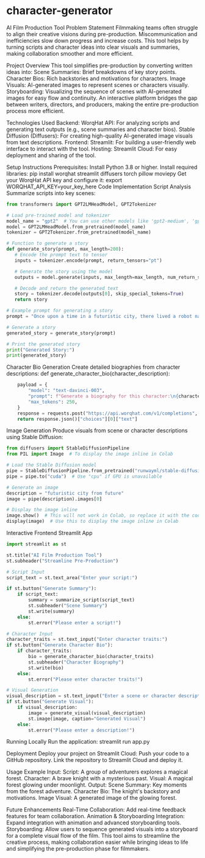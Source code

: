 # character-generator
AI Film Production Tool
Problem Statement
Filmmaking teams often struggle to align their creative visions during pre-production. Miscommunication and inefficiencies slow down progress and increase costs. This tool helps by turning scripts and character ideas into clear visuals and summaries, making collaboration smoother and more efficient.

Project Overview
This tool simplifies pre-production by converting written ideas into:
Scene Summaries: Brief breakdowns of key story points.
Character Bios: Rich backstories and motivations for characters.
Image Visuals: AI-generated images to represent scenes or characters visually.
Storyboarding: Visualizing the sequence of scenes with AI-generated images for easy flow and continuity.
An interactive platform bridges the gap between writers, directors, and producers, making the entire pre-production process more efficient.

Technologies Used
Backend:
WorqHat API: For analyzing scripts and generating text outputs (e.g., scene summaries and character bios).
Stable Diffusion (Diffusers): For creating high-quality AI-generated image visuals from text descriptions.
Frontend:
Streamlit: For building a user-friendly web interface to interact with the tool.
Hosting:
Streamlit Cloud: For easy deployment and sharing of the tool.

Setup Instructions
Prerequisites:
Install Python 3.8 or higher.
Install required libraries:
 pip install worqhat streamlit diffusers torch pillow moviepy
Get your WorqHat API key and configure it:
 export WORQHAT_API_KEY=your_key_here
Code Implementation
Script Analysis
 Summarize scripts into key scenes:
 ```python
from transformers import GPT2LMHeadModel, GPT2Tokenizer

# Load pre-trained model and tokenizer
model_name = "gpt2"  # You can use other models like 'gpt2-medium', 'gpt2-large', etc.
model = GPT2LMHeadModel.from_pretrained(model_name)
tokenizer = GPT2Tokenizer.from_pretrained(model_name)

# Function to generate a story
def generate_story(prompt, max_length=200):
    # Encode the prompt text to tensor
    inputs = tokenizer.encode(prompt, return_tensors="pt")

    # Generate the story using the model
    outputs = model.generate(inputs, max_length=max_length, num_return_sequences=1, no_repeat_ngram_size=2, top_p=0.9, temperature=0.7)

    # Decode and return the generated text
    story = tokenizer.decode(outputs[0], skip_special_tokens=True)
    return story

# Example prompt for generating a story
prompt = "Once upon a time in a futuristic city, there lived a robot named Zeta who dreamed of exploring the stars."

# Generate a story
generated_story = generate_story(prompt)

# Print the generated story
print("Generated Story:")
print(generated_story)
```
Character Bio Generation
 Create detailed biographies from character descriptions:
def generate_character_bio(character_description):
```python
    payload = {
        "model": "text-davinci-003",
        "prompt": f"Generate a biography for this character:\n{character_description}",
        "max_tokens": 250,
    }
    response = requests.post("https://api.worqhat.com/v1/completions", json=payload, headers=headers)
    return response.json()["choices"][0]["text"]
```
Image Generation
 Produce visuals from scene or character descriptions using Stable Diffusion:
```python
from diffusers import StableDiffusionPipeline
from PIL import Image  # To display the image inline in Colab

# Load the Stable Diffusion model
pipe = StableDiffusionPipeline.from_pretrained("runwayml/stable-diffusion-v1-5")
pipe = pipe.to("cuda")  # Use "cpu" if GPU is unavailable

# Generate an image
description = "futuristic city from future"
image = pipe(description).images[0]

# Display the image inline
image.show()  # This will not work in Colab, so replace it with the code below
display(image)  # Use this to display the image inline in Colab
```
Interactive Frontend
Streamlit App
```python
import streamlit as st

st.title("AI Film Production Tool")
st.subheader("Streamline Pre-Production")

# Script Input
script_text = st.text_area("Enter your script:")

if st.button("Generate Summary"):
    if script_text:
        summary = summarize_script(script_text)
        st.subheader("Scene Summary")
        st.write(summary)
    else:
        st.error("Please enter a script!")

# Character Input
character_traits = st.text_input("Enter character traits:")
if st.button("Generate Character Bio"):
    if character_traits:
        bio = generate_character_bio(character_traits)
        st.subheader("Character Biography")
        st.write(bio)
    else:
        st.error("Please enter character traits!")

# Visual Generation
visual_description = st.text_input("Enter a scene or character description for visuals:")
if st.button("Generate Visual"):
    if visual_description:
        image = generate_visual(visual_description)
        st.image(image, caption="Generated Visual")
    else:
        st.error("Please enter a description!")
```
Running Locally
 Run the application:
streamlit run app.py


Deployment
Deploy your project on Streamlit Cloud:
Push your code to a GitHub repository.
Link the repository to Streamlit Cloud and deploy it.

Usage Example
Input:
Script: A group of adventurers explores a magical forest.
Character: A brave knight with a mysterious past.
Visual: A magical forest glowing under moonlight.
Output:
Scene Summary: Key moments from the forest adventure.
Character Bio: The knight's backstory and motivations.
Image Visual: A generated image of the glowing forest.

Future Enhancements
Real-Time Collaboration: Add real-time feedback features for team collaboration.
Animation & Storyboarding Integration: Expand integration with animation and advanced storyboarding tools.
Storyboarding: Allow users to sequence generated visuals into a storyboard for a complete visual flow of the film.
This tool aims to streamline the creative process, making collaboration easier while bringing ideas to life and simplifying the pre-production phase for filmmakers.

